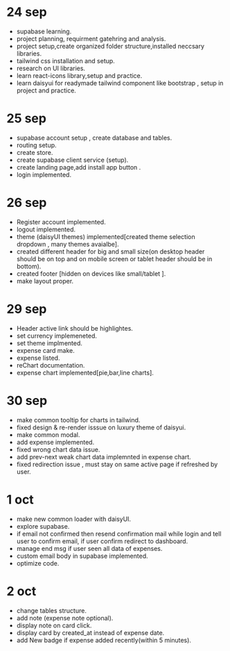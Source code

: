 # 24 sep

- supabase learning.
- project planning, requirment gatehring and analysis.
- project setup,create organized folder structure,installed neccsary libraries.
- tailwind css installation and setup.
- research on UI libraries.
- learn react-icons library,setup and practice.
- learn daisyui for readymade tailwind component like bootstrap , setup in project and practice.

# 25 sep

- supabase account setup , create database and tables.
- routing setup.
- create store.
- create supabase client service (setup).
- create landing page,add install app button .
- login implemented.

# 26 sep

- Register account implemented.
- logout implemented.
- theme (daisyUI themes) implemented[created theme selection dropdown , many themes avaialbe].
- created different header for big and small size(on desktop header should be on top and on mobile screen or tablet header should be in bottom).
- created footer [hidden on devices like small/tablet ].
- make layout proper.

# 29 sep

- Header active link should be highlightes.
- set currency implemeneted.
- set theme implmented.
- expense card make.
- expense listed.
- reChart documentation.
- expense chart implemented[pie,bar,line charts].

# 30 sep

- make common tooltip for charts in tailwind.
- fixed design & re-render isssue on luxury theme of daisyui.
- make common modal.
- add expense implemented.
- fixed wrong chart data issue.
- add prev-next weak chart data implemnted in expense chart.
- fixed redirection issue , must stay on same active page if refreshed by user.

# 1 oct

- make new common loader with daisyUI.
- explore supabase.
- if email not confirmed then resend confirmation mail while login and tell user
  to confirm email, if user confirm redirect to dashboard.
- manage end msg if user seen all data of expenses.
- custom email body in supabase implemented.
- optimize code.

# 2 oct
- change tables structure.
- add note (expense note optional).
- display note on card click.
- display card by created_at instead of expense date.
- add New badge if expense added recently(within 5 minutes).
